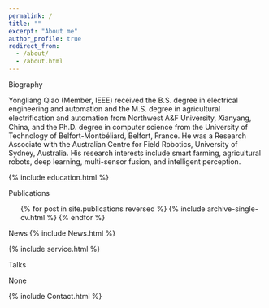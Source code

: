 ```yaml
---
permalink: /
title: ""
excerpt: "About me"
author_profile: true
redirect_from: 
  - /about/
  - /about.html
---
```


<span id="Biography" class="section-subheading">Biography</span>
<!-- ====== -->

Yongliang Qiao (Member, IEEE) received the B.S. degree in electrical engineering and automation and the M.S. degree in agricultural electriﬁcation and automation from Northwest A&F University, Xianyang, China, and the Ph.D. degree in computer science from the University of Technology of Belfort-Montbéliard, Belfort, France. He was a Research Associate with the Australian Centre for Field Robotics, University of Sydney, Australia. His research interests include smart farming, agricultural robots, deep learning, multi-sensor fusion, and intelligent perception.

{% include education.html %}

<span id="Publications" class="section-subheading">Publications</span>
  <ul>
  {% for post in site.publications reversed %}
    {% include archive-single-cv.html %}
  {% endfor %}
  </ul>


<span id="News" class="section-subheading">News</span>
{% include News.html %}


<span id="Services"></span>
{% include service.html %}

<span id="Talks" class="section-subheading">Talks</span>

None

<span id="Contact" class="section-subheading"></span>
  {% include Contact.html %}

<!-- Talks
======
  <ul>
  {% for post in site.talks %}
    {% include archive-single-talk-cv.html %}
  {% endfor %}
  </ul>


Teaching
======
  <ul>
  {% for post in site.teaching %}
    {% include archive-single-cv.html %}
  {% endfor %}
  </ul>


Service and leadership
======
* Currently signed in to 43 different slack teams -->

<!-- 个人Github信息小卡片 -->
<!-- ![Christmas's GitHub stats](https://github-readme-stats.vercel.app/api?username=Shunli-W&show_icons=true&theme=tokyonight) -->

<!-- 个人主页各个国家的访问人数 -->
<!-- <a href="https://flagcounter.me/details/doX"><img src="https://flagcounter.me/doX/" alt="Flag Counter"></a> -->

<!-- 主页访问人数 -->
<!-- ![Visitor Count](https://profile-counter.glitch.me/qiao19981314/count.svg)
![Visitor Count](https://komarev.com/ghpvc/?username=qiao19981314&label=PROFILE+VIEWS) -->
